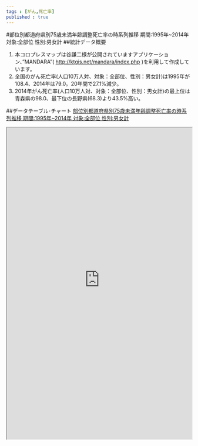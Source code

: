```yaml
--- 
tags : [がん,死亡率] 
published : true
---
```

#部位別都道府県別75歳未満年齢調整死亡率の時系列推移 期間:1995年~2014年 対象:全部位 性別:男女計
##統計データ概要
1. 本コロプレスマップは谷謙二様が公開されていますアプリケーション、”MANDARA”( http://ktgis.net/mandara/index.php )を利用して作成しています。
1. 全国のがん死亡率(人口10万人対、対象：全部位、性別：男女計)は1995年が108.4、2014年は79.0。20年間で27.1%減少。
1. 2014年がん死亡率(人口10万人対、対象：全部位、性別：男女計)の最上位は青森県の98.0、最下位の長野県(68.3)より43.5%高い。

##データテーブル･チャート
[部位別都道府県別75歳未満年齢調整死亡率の時系列推移 期間:1995年~2014年 対象:全部位 性別:男女計](
http://knowledgevault.saecanet.com/mandara_html/am-consulting.co.jp-20160826-02-mandara.html
)

<iframe src="
http://knowledgevault.saecanet.com/mandara_html/am-consulting.co.jp-20160826-02-mandara.html
" width="100%" height="850px"></iframe>